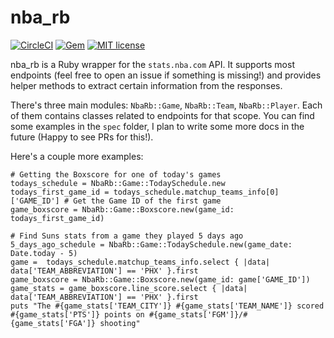 # nba_rb

[![CircleCI](https://circleci.com/gh/FanaHOVA/nba_rb/tree/master.svg?style=svg)](https://circleci.com/gh/FanaHOVA/nba_rb/tree/master)
[![Gem](https://img.shields.io/gem/v/nba_rb.svg?style=flat)](http://rubygems.org/gems/nba_rb "View this project in Rubygems")
[![MIT license](http://img.shields.io/badge/license-MIT-brightgreen.svg)](http://opensource.org/licenses/MIT)


nba_rb is a Ruby wrapper for the `stats.nba.com` API. It supports most endpoints (feel free to open an issue if something is missing!) and provides helper methods to extract certain information from the responses. 

There's three main modules: `NbaRb::Game`, `NbaRb::Team`, `NbaRb::Player`. Each of them contains classes related to endpoints for that scope. You can find some examples in the `spec` folder, I plan to write some more docs in the future (Happy to see PRs for this!). 

Here's a couple more examples:

```
# Getting the Boxscore for one of today's games
todays_schedule = NbaRb::Game::TodaySchedule.new
todays_first_game_id = todays_schedule.matchup_teams_info[0]['GAME_ID'] # Get the Game ID of the first game
game_boxscore = NbaRb::Game::Boxscore.new(game_id: todays_first_game_id)
```

```
# Find Suns stats from a game they played 5 days ago
5_days_ago_schedule = NbaRb::Game::TodaySchedule.new(game_date: Date.today - 5)
game =  todays_schedule.matchup_teams_info.select { |data| data['TEAM_ABBREVIATION'] == 'PHX' }.first
game_boxscore = NbaRb::Game::Boxscore.new(game_id: game['GAME_ID'])
game_stats = game_boxscore.line_score.select { |data| data['TEAM_ABBREVIATION'] == 'PHX' }.first
puts "The #{game_stats['TEAM_CITY']} #{game_stats['TEAM_NAME']} scored #{game_stats['PTS']} points on #{game_stats['FGM']}/#{game_stats['FGA']} shooting"
```
